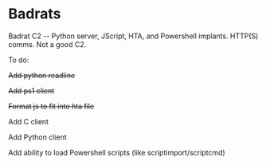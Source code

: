 # Badrats

Badrat C2 -- Python server, JScript, HTA, and Powershell implants. HTTP(S) comms. Not a good C2.

To do:

~~Add python readline~~

~~Add ps1 client~~

~~Format js to fit into hta file~~

Add C client

Add Python client

Add ability to load Powershell scripts (like scriptimport/scriptcmd)
